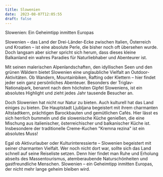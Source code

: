 ```yaml
---
title: Slowenien
date:  2023-08-07T12:05:55
draft: false
---
```


Slowenien: Ein Geheimtipp inmitten Europas

Slowenien – das Land der Drei-Länder-Ecke zwischen Italien, Österreich und Kroatien – ist eine absolute Perle, die bisher noch oft übersehen wurde. Doch langsam aber sicher spricht sich herum, dass dieses kleine Balkanland ein wahres Paradies für Naturliebhaber und Abenteurer ist.

Mit seinen malerischen Alpenlandschaften, den idyllischen Seen und den grünen Wäldern bietet Slowenien eine unglaubliche Vielfalt an Outdoor-Aktivitäten. Ob Wandern, Mountainbiken, Rafting oder Klettern – hier findet jeder sein ganz persönliches Abenteuer. Besonders der Triglav-Nationalpark, benannt nach dem höchsten Gipfel Sloweniens, ist ein absolutes Highlight und zieht jedes Jahr tausende Besucher an.

Doch Slowenien hat nicht nur Natur zu bieten. Auch kulturell hat das Land einiges zu bieten. Die Hauptstadt Ljubljana begeistert mit ihrem charmanten Altstadtkern, prächtigen Barockbauten und gemütlichen Cafés. Hier lässt es sich herrlich bummeln und die slowenische Küche genießen, die eine Mischung aus italienischer, österreichischer und balkanischer Küche ist. Insbesondere der traditionelle Creme-Kuchen "Kremna rezina" ist ein absolutes Muss!

Egal ob Aktivurlauber oder Kulturinteressierte – Slowenien begeistert mit seiner charmanten Vielfalt. Wer noch nicht dort war, sollte sich das Land schnell auf seine Reiseliste setzen. Denn hier findet man Ruhe und Erholung abseits des Massentourismus, atemberaubende Naturschönheiten und gastfreundliche Menschen. Slowenien – ein Geheimtipp inmitten Europas, der nicht mehr lange geheim bleiben wird.